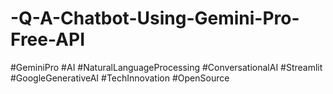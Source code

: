 # -Q-A-Chatbot-Using-Gemini-Pro-Free-API
#GeminiPro #AI #NaturalLanguageProcessing #ConversationalAI #Streamlit #GoogleGenerativeAI #TechInnovation #OpenSource
